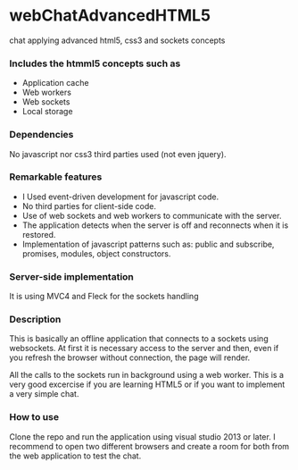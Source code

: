 # webChatAdvancedHTML5
chat applying advanced html5, css3 and sockets concepts
### Includes the htmml5 concepts such as
* Application cache
* Web workers
* Web sockets
* Local storage

### Dependencies
No javascript nor css3 third parties used (not even jquery).

### Remarkable features
* I Used event-driven development for javascript code.
* No third parties for client-side code.
* Use of web sockets and web workers to communicate with the server.
* The application detects when the server is off and reconnects when it is restored.
* Implementation of javascript patterns such as: public and subscribe, promises, modules, object constructors.

### Server-side implementation
It is using MVC4 and Fleck for the sockets handling

### Description
This is basically an offline application that connects to a sockets using websockets. At first it is necessary access to the server and then, even if you refresh the browser without connection, the page will render.

All the calls to the sockets run in background using a web worker. This is a very good excercise if you are learning HTML5 or if you want to implement a very simple chat.

### How to use
Clone the repo and run the application using visual studio 2013 or later. I recommend to open two different browsers and create a room for both from the web application to test the chat.
